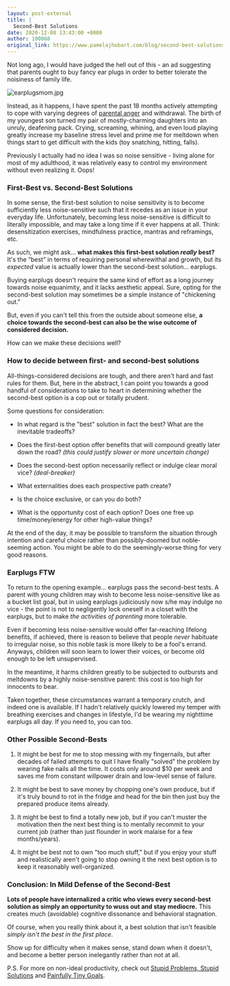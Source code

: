 ```yaml
---
layout: post-external
title: |
  Second-Best Solutions
date: 2020-12-08 13:43:00 +0000
author: 100068
original_link: https://www.pamelajhobart.com/blog/second-best-solutions
---
```


Not long ago, I would have judged the hell out of this - an ad suggesting that parents ought to buy fancy ear plugs in order to better tolerate the noisiness of family life.


![earplugsmom.jpg](https://images.squarespace-cdn.com/content/v1/5cd73a0d348cd959b05d14d1/1607461864347-JI8J8M3AS09R7MK7EZE0/ke17ZwdGBToddI8pDm48kB7uIiFKWHrSBK54wGscjrh7gQa3H78H3Y0txjaiv_0fDoOvxcdMmMKkDsyUqMSsMWxHk725yiiHCCLfrh8O1z5QHyNOqBUUEtDDsRWrJLTmJdLpeZW_ttQnjXwTxihzWGP0wmAjGqH0udkL_P2RZXxKvHh1WPR6Awb9KNlmqOtm/earplugsmom.jpg?format=1000w)


Instead, as it happens, I have spent the past 18 months actively attempting to cope with varying degrees of [parental anger](https://www.pamelajhobart.com/blog/how-im-dealing-with-my-anger) and withdrawal. The birth of my youngest son turned my pair of mostly-charming daughters into an unruly, deafening pack. Crying, screaming, whining, and even loud playing greatly increase my baseline stress level and prime me for meltdown when things start to get difficult with the kids (toy snatching, hitting, falls).

Previously I actually had no idea I was so noise sensitive - living alone for most of my adulthood, it was relatively easy to control my environment without even realizing it. Oops!

### First-Best vs. Second-Best Solutions

In some sense, the first-best solution to noise sensitivity is to become sufficiently less noise-sensitive such that it recedes as an issue in your everyday life. Unfortunately, becoming less noise-sensitive is difficult to literally impossible, and may take a long time if it ever happens at all. Think: desensitization exercises, mindfulness practice, mantras and reframings, etc.

As such, we might ask... **what makes this first-best solution _really_ best?** It's the “best” in terms of requiring personal wherewithal and growth, but its _expected_ value is actually lower than the second-best solution... earplugs.

Buying earplugs doesn't require the same kind of effort as a long journey towards noise equanimity, and it lacks aesthetic appeal. Sure, opting for the second-best solution may sometimes be a simple instance of "chickening out."

But, even if you can't tell this from the outside about someone else, **a choice towards the second-best can also be the wise outcome of considered decision.**

How can we make these decisions well?

### How to decide between first- and second-best solutions

All-things-considered decisions are tough, and there aren't hard and fast rules for them. But, here in the abstract, I can point you towards a good handful of considerations to take to heart in determining whether the second-best option is a cop out or totally prudent.

Some questions for consideration:

- In what regard is the "best" solution in fact the best? What are the inevitable tradeoffs?

- Does the first-best option offer benefits that will compound greatly later down the road? _(this could justify slower or more uncertain change)_

- Does the second-best option necessarily reflect or indulge clear moral vice? _(deal-breaker)_

- What externalities does each prospective path create?

- Is the choice exclusive, or can you do both?

- What is the opportunity cost of each option? Does one free up time/money/energy for other high-value things?

At the end of the day, it may be possible to transform the situation through intention and careful choice rather than possibly-doomed but noble-seeming action. You might be able to do the seemingly-worse thing for very good reasons.

### Earplugs FTW

To return to the opening example... earplugs pass the second-best tests. A parent with young children may wish to become less noise-sensitive like as a bucket list goal, but in using earplugs judiciously now s/he may indulge no vice - the point is not to negligently lock oneself in a closet with the earplugs, but to make _the activities of parenting_ more tolerable.

Even if becoming less noise-sensitive would offer far-reaching lifelong benefits, if achieved, there is reason to believe that people _never_ habituate to irregular noise, so this noble task is more likely to be a fool's errand. Anyways, children will soon learn to lower their voices, or become old enough to be left unsupervised.

In the meantime, it harms children greatly to be subjected to outbursts and meltdowns by a highly noise-sensitive parent: this cost is too high for innocents to bear.

Taken together, these circumstances warrant a temporary crutch, and indeed one is available. If I hadn't relatively quickly lowered my temper with breathing exercises and changes in lifestyle, I'd be wearing my nighttime earplugs all day. If you need to, you can too.

### Other Possible Second-Bests

1. It might be best for me to stop messing with my fingernails, but after decades of failed attempts to quit I have finally "solved" the problem by wearing fake nails all the time. It costs only around $10 per week and saves me from constant willpower drain and low-level sense of failure.

2. It might be best to save money by chopping one's own produce, but if it's truly bound to rot in the fridge and head for the bin then just buy the prepared produce items already.

3. It might be best to find a totally new job, but if you can't muster the motivation then the next best thing is to mentally recommit to your current job (rather than just flounder in work malaise for a few months/years).

4. It might be best not to own "too much stuff," but if you enjoy your stuff and realistically aren't going to stop owning it the next best option is to keep it reasonably well-organized.

### Conclusion: In Mild Defense of the Second-Best

**Lots of people have internalized a critic who views every second-best solution as simply an opportunity to wuss out and stay mediocre.** This creates much (avoidable) cognitive dissonance and behavioral stagnation.

Of course, when you really think about it, a best solution that isn't feasible _simply isn't the best in the first place_.

Show up for difficulty when it makes sense, stand down when it doesn't, and become a better person inelegantly rather than not at all.

P.S. For more on non-ideal productivity, check out [Stupid Problems, Stupid Solutions](https://www.pamelajhobart.com/blog/stupid-problems-stupid-solutions) and [Painfully Tiny Goals](https://www.pamelajhobart.com/blog/painfully-tiny-goals).
